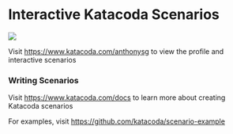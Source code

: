 # Interactive Katacoda Scenarios

[![](http://shields.katacoda.com/katacoda/anthonysg/count.svg)](https://www.katacoda.com/anthonysg "Get your profile on Katacoda.com")

Visit https://www.katacoda.com/anthonysg to view the profile and interactive scenarios

### Writing Scenarios
Visit https://www.katacoda.com/docs to learn more about creating Katacoda scenarios

For examples, visit https://github.com/katacoda/scenario-example
